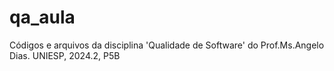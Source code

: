 # qa_aula
Códigos e arquivos da disciplina 'Qualidade de Software' do Prof.Ms.Angelo Dias. UNIESP, 2024.2, P5B
